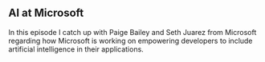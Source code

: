 ## AI at Microsoft

In this episode I catch up with Paige Bailey and Seth Juarez from Microsoft regarding how Microsoft is working on empowering developers to include artificial intelligence in their applications.

